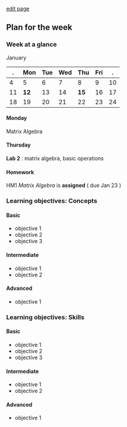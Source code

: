 [edit page](https://github.com/andkov/psy533/edit/gh-pages/2.md)


## Plan for the week 

### Week at a glance

January  

  . | Mon  | Tue  | Wed  | Thu  | Fri  | .     
----|------|------|------|------|------|----
4   |  5   | 6    | 7    | 8    |  9   | 10   
11  |**12**| 13   | 14   |**15**| 16   | 17     
18  | 19   | 20   | 21   | 22   | 23   | 24     

#### Monday
Matrix Algebra

#### Thursday 

**Lab 2** : matrix algebra, basic operations

#### Homework 
HM1 *Matrix Algebra* is **assigned** ( due Jan 23 )


### Learning objectives: Concepts


#### Basic
- objective 1  
- objective 2  
- objective 3  

#### Intermediate  
- objective 1  
- objective 2  

#### Advanced 
- objective 1     


### Learning objectives: Skills 


#### Basic
- objective 1  
- objective 2  
- objective 3  

#### Intermediate  
- objective 1  
- objective 2  

#### Advanced 
- objective 1 
